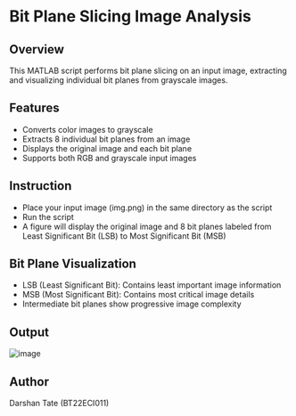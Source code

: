 # Bit Plane Slicing Image Analysis

## Overview
This MATLAB script performs bit plane slicing on an input image, extracting and visualizing individual bit planes from grayscale images.

## Features
- Converts color images to grayscale
- Extracts 8 individual bit planes from an image
- Displays the original image and each bit plane
- Supports both RGB and grayscale input images

## Instruction
- Place your input image (img.png) in the same directory as the script
- Run the script
- A figure will display the original image and 8 bit planes labeled from Least Significant Bit (LSB) to Most Significant Bit (MSB)

## Bit Plane Visualization
- LSB (Least Significant Bit): Contains least important image information
- MSB (Most Significant Bit): Contains most critical image details
- Intermediate bit planes show progressive image complexity

## Output
![image](https://github.com/user-attachments/assets/5a9a6d96-df8c-442b-9a02-5c7bd6fa2de1)


## Author
Darshan Tate (BT22ECI011)

